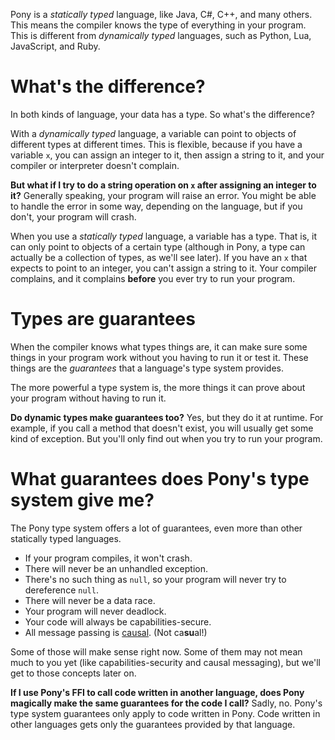 Pony is a _statically typed_ language, like Java, C#, C++, and many others. This means the compiler knows the type of everything in your program. This is different from _dynamically typed_ languages, such as Python, Lua, JavaScript, and Ruby.

# What's the difference?

In both kinds of language, your data has a type. So what's the difference?

With a _dynamically typed_ language, a variable can point to objects of different types at different times. This is flexible, because if you have a variable `x`, you can assign an integer to it, then assign a string to it, and your compiler or interpreter doesn't complain.

__But what if I try to do a string operation on `x` after assigning an integer to it?__ Generally speaking, your program will raise an error. You might be able to handle the error in some way, depending on the language, but if you don't, your program will crash.

When you use a _statically typed_ language, a variable has a type. That is, it can only point to objects of a certain type (although in Pony, a type can actually be a collection of types, as we'll see later). If you have an `x` that expects to point to an integer, you can't assign a string to it. Your compiler complains, and it complains __before__ you ever try to run your program.

# Types are guarantees

When the compiler knows what types things are, it can make sure some things in your program work without you having to run it or test it. These things are the _guarantees_ that a language's type system provides.

The more powerful a type system is, the more things it can prove about your program without having to run it.

__Do dynamic types make guarantees too?__ Yes, but they do it at runtime. For example, if you call a method that doesn't exist, you will usually get some kind of exception. But you'll only find out when you try to run your program.

# What guarantees does Pony's type system give me?

The Pony type system offers a lot of guarantees, even more than other statically typed languages.

* If your program compiles, it won't crash.
* There will never be an unhandled exception.
* There's no such thing as `null`, so your program will never try to dereference `null`.
* There will never be a data race.
* Your program will never deadlock.
* Your code will always be capabilities-secure.
* All message passing is [causal](https://www.google.com/search?q=causal+definition). (Not ca**su**al!)

Some of those will make sense right now. Some of them may not mean much to you yet (like capabilities-security and causal messaging), but we'll get to those concepts later on.

__If I use Pony's FFI to call code written in another language, does Pony magically make the same guarantees for the code I call?__ Sadly, no. Pony's type system guarantees only apply to code written in Pony. Code written in other languages gets only the guarantees provided by that language.
